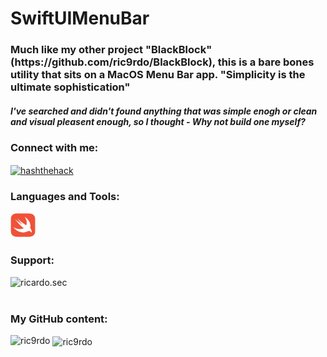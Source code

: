 # SwiftUIMenuBar

<h3 align="left">Much like my other project "BlackBlock" (https://github.com/ric9rdo/BlackBlock), this is a bare bones utility that sits on a MacOS Menu Bar app. "Simplicity is the ultimate sophistication"</h3>

<h5 align="left">I've searched and didn't found anything that was simple enogh or clean and visual pleasent enough, so I thought - Why not build one myself?</h5>

<h3 align="left">Connect with me:</h3>
<p align="left">
<a href="https://twitter.com/hashthehack" target="blank"><img align="center" src="https://raw.githubusercontent.com/rahuldkjain/github-profile-readme-generator/master/src/images/icons/Social/twitter.svg" alt="hashthehack" height="30" width="40" /></a>
</p>

<h3 align="left">Languages and Tools:</h3>
<p align="left"> <a href="https://developer.apple.com/swift/" target="_blank" rel="noreferrer"> <img src="https://raw.githubusercontent.com/devicons/devicon/master/icons/swift/swift-original.svg" alt="swift" width="40" height="40"/> </a> </p>

<h3 align="left">Support:</h3>
<p><a href="https://www.buymeacoffee.com/ricardo.sec"> <img align="left" src="https://cdn.buymeacoffee.com/buttons/v2/default-yellow.png" height="50" width="210" alt="ricardo.sec" /></a></p><br><br>

<h3 align="left">My GitHub content:</h3>
<p><img align="left" src="https://github-readme-stats.vercel.app/api/top-langs?username=ric9rdo&show_icons=true&locale=en&layout=compact" alt="ric9rdo" /></p>

<p>&nbsp;<img align="center" src="https://github-readme-stats.vercel.app/api?username=ric9rdo&show_icons=true&locale=en" alt="ric9rdo" /></p>
